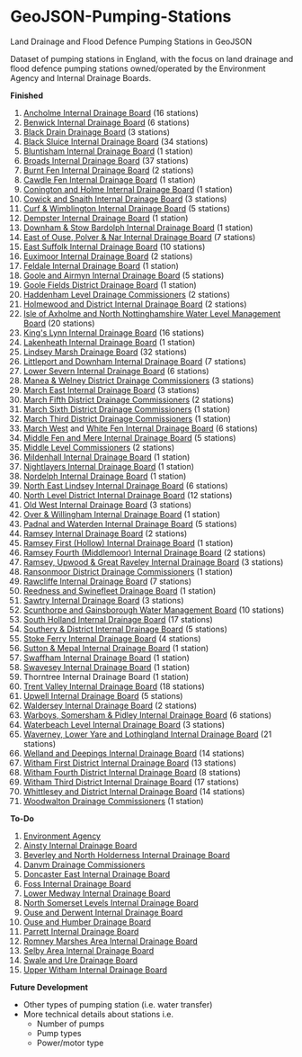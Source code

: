 # GeoJSON-Pumping-Stations
Land Drainage and Flood Defence Pumping Stations in GeoJSON

Dataset of pumping stations in England, with the focus on land drainage and flood defence pumping stations owned/operated by the Environment Agency and Internal Drainage Boards.

**Finished**

1. [Ancholme Internal Drainage Board](http://www.shiregroup-idbs.gov.uk) (16 stations)
2. [Benwick Internal Drainage Board](http://www.middlelevel.gov.uk/benwick.aspx) (6 stations)
3. [Black Drain Drainage Board](http://www.shiregroup-idbs.gov.uk) (3 stations)
2. [Black Sluice Internal Drainage Board](http://www.blacksluiceidb.gov.uk) (34 stations)
3. [Bluntisham Internal Drainage Board](http://www.middlelevel.gov.uk/bluntisham.aspx) (1 station)
3. [Broads Internal Drainage Board](http://www.wlma.org.uk/index.pl?id=32) (37 stations)
4. [Burnt Fen Internal Drainage Board](http://www.elydrainageboards.co.uk/members/burnt_fen/home.html) (2 stations)
5. [Cawdle Fen Internal Drainage Board](http://www.elydrainageboards.co.uk/members/cawdle/home.html) (1 station)
6. [Conington and Holme Internal Drainage Board](http://www.middlelevel.gov.uk/conington.aspx) (1 station)
7. [Cowick and Snaith Internal Drainage Board](http://www.eastriding.gov.uk/environment/sustainable-environment/internal-drainage-boards/cowick-and-snaith-internal-drainage-board) (3 stations)
7. [Curf & Wimblington Internal Drainage Board](http://www.middlelevel.gov.uk/curf.aspx) (5 stations)
8. [Dempster Internal Drainage Board](http://www.eastriding.gov.uk/environment/sustainable-environment/internal-drainage-boards/dempster-internal-drainage-board) (1 station)
4. [Downham & Stow Bardolph Internal Drainage Board](http://www.downhammarketidbs.org.uk/board.asp?board=ds) (1 station)
5. [East of Ouse, Polver & Nar Internal Drainage Board](http://www.downhammarketidbs.org.uk/board.asp?board=eo) (7 stations)
4. [East Suffolk Internal Drainage Board](http://www.wlma.org.uk/index.pl?id=144) (10 stations)
5. [Euximoor Internal Drainage Board](http://www.middlelevel.gov.uk/euximoor.aspx) (2 stations)
5. [Feldale Internal Drainage Board](http://www.wcidb.org.uk/feldale-idb) (1 station)
6. [Goole and Airmyn Internal Drainage Board](http://www.shiregroup-idbs.gov.uk) (5 stations)
7. [Goole Fields District Drainage Board](http://www.shiregroup-idbs.gov.uk) (1 station)
6. [Haddenham Level Drainage Commissioners](http://www.middlelevel.gov.uk/haddenham.aspx) (2 stations)
6. [Holmewood and District Internal Drainage Board](http://www.wcidb.org.uk/holmewood-district-idb) (2 stations)
3. [Isle of Axholme and North Nottinghamshire Water Level Management Board](http://www.wmc-idbs.org.uk/IoAaNN) (20 stations)
4. [King's Lynn Internal Drainage Board](http://www.wlma.org.uk/index.pl?id=42) (16 stations)
5. [Lakenheath Internal Drainage Board](http://www.elydrainageboards.co.uk/members/lakenheath/home.html) (1 station)
5. [Lindsey Marsh Drainage Board](http://www.wmc-idbs.org.uk/LMDB) (32 stations)
6. [Littleport and Downham Internal Drainage Board](http://www.elydrainageboards.co.uk/members/littleport_downham/home.html) (7 stations)
6. [Lower Severn Internal Drainage Board](http://www.lowersevernidb.org.uk) (6 stations)
7. [Manea & Welney District Drainage Commissioners](http://www.middlelevel.gov.uk/manea-and-welney.aspx) (3 stations)
8. [March East Internal Drainage Board](http://www.middlelevel.gov.uk/march-east.aspx) (3 stations)
31. [March Fifth District Drainage Commissioners](http://www.middlelevel.gov.uk/march-5th.aspx) (2 stations)
32. [March Sixth District Drainage Commissioners](http://www.middlelevel.gov.uk/march-6th.aspx) (1 station)
33. [March Third District Drainage Commissioners](http://www.middlelevel.gov.uk/march-3rd.aspx) (1 station)
34. [March West](http://www.middlelevel.gov.uk/march-and-whittlesey.aspx) and [White Fen Internal Drainage Board](http://www.middlelevel.gov.uk/white-fen.aspx) (6 stations)
7. [Middle Fen and Mere Internal Drainage Board](http://www.elydrainageboards.co.uk/members/middlefen/home.html) (5 stations)
7. [Middle Level Commissioners](http://www.middlelevel.gov.uk) (2 stations)
8. [Mildenhall Internal Drainage Board](http://www.elydrainageboards.co.uk/members/mildenhall/home.html) (1 station)
37. [Nightlayers Internal Drainage Board](http://www.middlelevel.gov.uk/nightlayers.aspx) (1 station)
38. [Nordelph Internal Drainage Board](http://www.middlelevel.gov.uk/nordelph.aspx) (1 station)
8. [North East Lindsey Internal Drainage Board](http://www.northeastlindsey-idb.org.uk) (6 stations)
9. [North Level District Internal Drainage Board](http://www.northlevelidb.org) (12 stations)
10. [Old West Internal Drainage Board](http://www.elydrainageboards.co.uk/members/oldwest/home.html) (3 stations)
11. [Over & Willingham Internal Drainage Board](http://www.middlelevel.gov.uk/Over.aspx) (1 station)
11. [Padnal and Waterden Internal Drainage Board](http://www.elydrainageboards.co.uk/members/padnal_waterden/home.html) (5 stations)
12. [Ramsey Internal Drainage Board](http://www.ramseyidb.org.uk) (2 stations)
46. [Ramsey First (Hollow) Internal Drainage Board](http://www.middlelevel.gov.uk/ramsey-1st.aspx) (1 station)
47. [Ramsey Fourth (Middlemoor) Internal Drainage Board](http://www.middlelevel.gov.uk/ramsey-4th.aspx) (2 stations)
48. [Ramsey, Upwood & Great Raveley Internal Drainage Board](http://www.middlelevel.gov.uk/ramsey-upwood-great-raveley.aspx) (3 stations)
49. [Ransonmoor District Drainage Commissioners](http://www.middlelevel.gov.uk/ransonmoor.aspx) (1 station)
50. [Rawcliffe Internal Drainage Board](http://www.eastriding.gov.uk/environment/sustainable-environment/internal-drainage-boards/rawcliffe-internal-drainage-board) (7 stations)
50. [Reedness and Swinefleet Drainage Board](http://www.shiregroup-idbs.gov.uk) (1 station)
50. [Sawtry Internal Drainage Board](http://www.middlelevel.gov.uk/sawtry.aspx) (3 stations)
10. [Scunthorpe and Gainsborough Water Management Board](http://www.shiregroup-idbs.gov.uk) (10 stations)
11. [South Holland Internal Drainage Board](http://www.wlma.org.uk/index.pl?id=23) (17 stations)
12. [Southery & District Internal Drainage Board](http://www.downhammarketidbs.org.uk/board.asp?board=sd) (5 stations)
12. [Stoke Ferry Internal Drainage Board](http://www.downhammarketidbs.org.uk/board.asp?board=sf) (4 stations)
13. [Sutton & Mepal Internal Drainage Board](http://www.middlelevel.gov.uk/sutton-and-meple.aspx) (1 station)
13. [Swaffham Internal Drainage Board](http://www.elydrainageboards.co.uk/members/swaffham/home.html) (1 station)
14. [Swavesey Internal Drainage Board](http://www.middlelevel.gov.uk/swavesey.aspx) (1 station)
15. Thorntree Internal Drainage Board (1 station)
12. [Trent Valley Internal Drainage Board](http://www.wmc-idbs.org.uk/TVIDB/) (18 stations)
13. [Upwell Internal Drainage Board](http://www.middlelevel.gov.uk/upwell.aspx) (5 stations)
65. [Waldersey Internal Drainage Board](http://www.middlelevel.gov.uk/waldersey.aspx) (2 stations)
66. [Warboys, Somersham & Pidley Internal Drainage Board](http://www.middlelevel.gov.uk/warboys-somersham-pidley.aspx) (6 stations)
13. [Waterbeach Level Internal Drainage Board](http://www.elydrainageboards.co.uk/members/waterbeach/home.html) (3 stations)
13. [Waverney, Lower Yare and Lothingland Internal Drainage Board](http://www.nicholsonslaw.com/drainage_solicitors_in_lowestoft_and_norwich.html) (21 stations)
13. [Welland and Deepings Internal Drainage Board](http://www.wellandidb.org.uk) (14 stations)
14. [Witham First District Internal Drainage Board](http://www.witham-1st-idb.co.uk) (13 stations)
15. [Witham Fourth District Internal Drainage Board](http://www.w4idb.co.uk) (8 stations)
16. [Witham Third District Internal Drainage Board](http://www.witham-3rd-idb.co.uk) (17 stations)
17. [Whittlesey and District Internal Drainage Board](http://www.wcidb.org.uk/whittlesey-district-idb) (14 stations)
18. [Woodwalton Drainage Commissioners](http://www.wcidb.org.uk/woodwalton-idb) (1 station)

**To-Do**

1. [Environment Agency](http://www.gov.uk/government/organisations/environment-agency)
2. [Ainsty Internal Drainage Board](http://www.yorkconsort.gov.uk/ainsty2008.html)
4. [Beverley and North Holderness Internal Drainage Board](http://www.yorkconsort.gov.uk/beverley.html)
13. [Danvm Drainage Commissioners](http://www.shiregroup-idbs.gov.uk)
15. [Doncaster East Internal Drainage Board](http://www.shiregroup-idbs.gov.uk)
21. [Foss Internal Drainage Board](http://www.yorkconsort.gov.uk/foss2008.html)
28. [Lower Medway Internal Drainage Board](http://www.medwayidb.co.uk/lower-medway.html)
39. [North Somerset Levels Internal Drainage Board](http://www.nslidb.org.uk)
41. [Ouse and Derwent Internal Drainage Board](http://www.yorkconsort.gov.uk/ouse.html)
42. [Ouse and Humber Drainage Board](http://www.ohdb.org.uk)
45. [Parrett Internal Drainage Board](http://www.somersetdrainageboards.gov.uk/boards-membership/board-areas/parrett-internal-drainage-board)
53. [Romney Marshes Area Internal Drainage Board](http://www.rmaidb.co.uk)
55. [Selby Area Internal Drainage Board](http://www.shiregroup-idbs.gov.uk)
60. [Swale and Ure Drainage Board](http://www.sandudb.gov.uk)
63. [Upper Witham Internal Drainage Board](http://www.uwidb.co.uk)

**Future Development**

* Other types of pumping station (i.e. water transfer)
* More technical details about stations i.e.
  * Number of pumps
  * Pump types
  * Power/motor type
